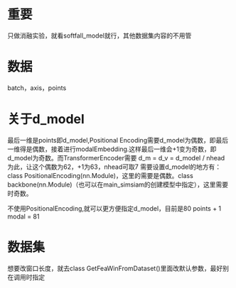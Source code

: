 # 重要
只做消融实验，就看softfall_model就行，其他数据集内容的不用管

# 数据
batch，axis，points

# 关于d_model
最后一维是points即d_model,Positional Encoding需要d_model为偶数，即最后一维得是偶数，接着进行modalEmbedding.这样最后一维会+1变为奇数，即d_model为奇数。而TransformerEncoder需要 d_m = d_v = d_model / nhead  为此，让这个偶数为62，+1为63，nhead可取7
需要设置d_model的地方有：class PositionalEncoding(nn.Module)，这里的需要是偶数。class backbone(nn.Module)（也可以在main_simsiam的创建模型中指定），这里需要时奇数。

不使用PositionalEncoding,就可以更方便指定d_model，目前是80 points + 1 modal = 81 

# 数据集
想要改窗口长度，就去class GetFeaWinFromDataset()里面改默认参数，最好别在调用时指定
